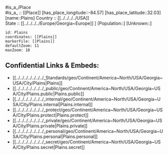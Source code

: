 ﻿---
location: [32.03,-84.57] 
mapzoom: [7,12] 
mapmarker: city 
type: City
tags:
- geo/City


SpocWebEntityId: 33398
isDeleted: false
confidential: public

---
#is_a_/Place  
#is_a_ :: [[Place]] 
[has_place_longitude::-84.57] 
[has_place_latitude::32.03] 
[name::Plains] 
Country :: [[../../../../USA]]  
State :: [[../../../../Europe/Georgia~Europe]] ] 
[Population::] 
[Unknown::] 


```leaflet
id: Plains
coordinates: [[Plains]] 
markerFile: [[Plains]] 
defaultZoom: 11 
maxZoom: 18
```


## Confidential Links & Embeds: 
- [[../../../../../../../_Standards/geo/Continent/America~North/USA/Georgia~USA/City/Plains|Plains]] 
- [[../../../../../../../_public/geo/Continent/America~North/USA/Georgia~USA/City/Plains.public|Plains.public]] 
- [[../../../../../../../_internal/geo/Continent/America~North/USA/Georgia~USA/City/Plains.internal|Plains.internal]] 
- [[../../../../../../../_protect/geo/Continent/America~North/USA/Georgia~USA/City/Plains.protect|Plains.protect]] 
- [[../../../../../../../_private/geo/Continent/America~North/USA/Georgia~USA/City/Plains.private|Plains.private]] 
- [[../../../../../../../_personal/geo/Continent/America~North/USA/Georgia~USA/City/Plains.personal|Plains.personal]] 
- [[../../../../../../../_secret/geo/Continent/America~North/USA/Georgia~USA/City/Plains.secret|Plains.secret]] 
